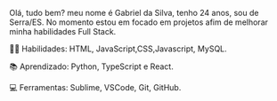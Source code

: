 Olá, tudo bem? meu nome é Gabriel da Silva, tenho 24 anos, sou de Serra/ES.
No momento estou em focado em projetos afim de melhorar minha habilidades Full Stack.


👩‍💻 Habilidades: HTML, JavaScript,CSS,Javascript, MySQL. 

📚 Aprendizado: Python, TypeScript e React.

💻 Ferramentas: Sublime, VSCode, Git, GitHub.

